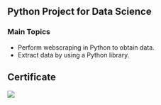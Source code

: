 ## Python Project for Data Science
### Main Topics
* Perform webscraping in Python to obtain data.
* Extract data by using a Python library.

## Certificate
![](https://coursera-certificate-images.s3.amazonaws.com/VFQQLLCQHGXL)
